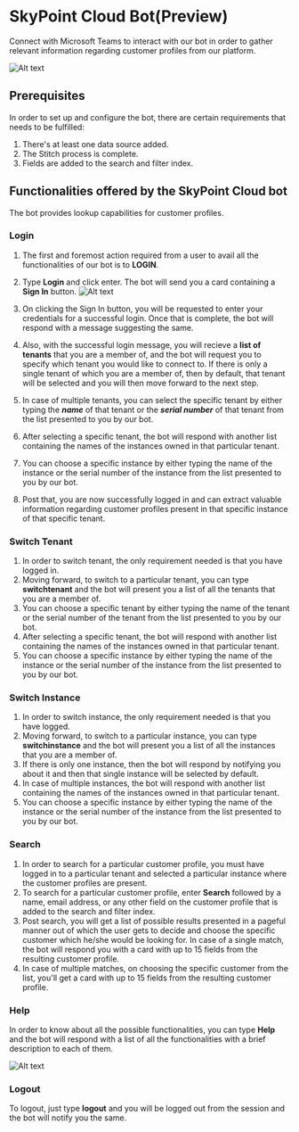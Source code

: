# SkyPoint Cloud Bot(Preview)

Connect with Microsoft Teams to interact with our bot in order to gather relevant information regarding customer profiles from our platform.

![Alt text](https://github.com/skypointcloud/platform/blob/master/docs/doc_snippets/bot.PNG?raw=true)

## Prerequisites

In order to set up and configure the bot, there are certain requirements that needs to be fulfilled:
1. There's at least one data source added.
2. The Stitch process is complete.
3. Fields are added to the search and filter index.

## Functionalities offered by the SkyPoint Cloud bot

The bot provides lookup capabilities for customer profiles.

### Login
1. The first and foremost action required from a user to avail all the functionalities of our bot is to **LOGIN**.
2. Type **Login** and click enter. The bot will send you a card containing a **Sign In** button.
![Alt text](https://github.com/skypointcloud/platform/blob/master/docs/doc_snippets/loginstep1.PNG?raw=true)

3. On clicking the Sign In button, you will be requested to enter your credentials for a successful login. Once that is complete, the bot will respond with a message suggesting the same.
4. Also, with the successful login message, you will recieve a **list of tenants** that you are a member of, and the bot will request you to specify which tenant you would like to connect to. If there is only a single tenant of which you are a member of, then by default, that tenant will be selected and you will then move forward to the next step.
5. In case of multiple tenants, you can select the specific tenant by either typing the ***name*** of that tenant or the ***serial number*** of that tenant from the list presented to you by our bot.
6. After selecting a specific tenant, the bot will respond with another list containing the names of the instances owned in that particular tenant.
7. You can choose a specific instance by either typing the name of the instance or the serial number of the instance from the list presented to you by our bot.
8. Post that, you are now successfully logged in and can extract valuable information regarding customer profiles present in that specific instance of that specific tenant.

### Switch Tenant
1. In order to switch tenant, the only requirement needed is that you have logged in.
2. Moving forward, to switch to a particular tenant, you can type **switchtenant** and the bot will present you a list of all the tenants that you are a member of.
3. You can choose a specific tenant by either typing the name of the tenant or the serial number of the tenant from the list presented to you by our bot.
4. After selecting a specific tenant, the bot will respond with another list containing the names of the instances owned in that particular tenant.
7. You can choose a specific instance by either typing the name of the instance or the serial number of the instance from the list presented to you by our bot.

### Switch Instance
1. In order to switch instance, the only requirement needed is that you have logged.
2. Moving forward, to switch to a particular instance, you can type **switchinstance** and the bot will present you a list of all the instances that you are a member of.
3. If there is only one instance, then the bot will respond by notifying you about it and then that single instance will be selected by default.
3. In case of multiple instances, the bot will respond with another list containing the names of the instances owned in that particular tenant.
7. You can choose a specific instance by either typing the name of the instance or the serial number of the instance from the list presented to you by our bot.

### Search
1. In order to search for a particular customer profile, you must have logged in to a particular tenant and selected a particular instance where the customer profiles are present.
2. To search for a particular customer profile, enter **Search** followed by a name, email address, or any other field on the customer profile that is added to the search and filter index.
3. Post search, you will get a list of possible results presented in a pageful manner out of which the user gets to decide and choose the specific customer which he/she would be looking for. In case of a single match, the bot will respond you with a card with up to 15 fields from the resulting customer profile.
4. In case of multiple matches, on choosing the specific customer from the list, you'll get a card with up to 15 fields from the resulting customer profile.

### Help
In order to know about all the possible functionalities, you can type **Help** and the bot will respond with a list of all the functionalities with a brief description to each of them.

![Alt text](https://github.com/skypointcloud/platform/blob/master/docs/doc_snippets/bothelp.PNG?raw=true)

### Logout
To logout, just type **logout** and you will be logged out from the session and the bot will notify you the same.